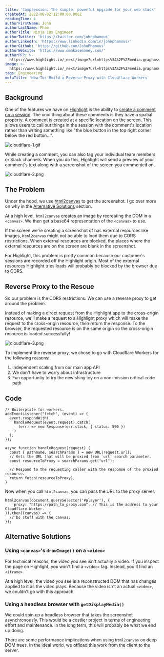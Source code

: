 ```yaml
---
title: 'Compression: The simple, powerful upgrade for your web stack'
createdAt: 2022-08-02T12:00:00.000Z
readingTime: 4
authorFirstName: John
authorLastName: Pham
authorTitle: Ninja 10x Engineer
authorTwitter: 'https://twitter.com/johnphamous'
authorLinkedIn: 'https://www.linkedin.com/in/johnphamous/'
authorGithub: 'https://github.com/JohnPhamous'
authorWebsite: 'https://www.omakasemoney.com/'
authorPFP: >-
  https://www.highlight.io/_next/image?url=https%3A%2F%2Fmedia.graphassets.com%2FolnMfFZmQ36zzUSd1wkO&w=3840&q=75
image: >-
  https://www.highlight.io/_next/image?url=https%3A%2F%2Fmedia.graphassets.com%2FrkSpr5eQFyzHkf41u3Aw&w=3840&q=75
tags: Engineering
metaTitle: 'How-To: Build a Reverse Proxy with Cloudflare Workers'
---
```


## Background

One of the features we have on [Highlight](https://highlight.run/ "https://highlight.run/") is the ability to [create a comment on a session](https://docs.highlight.run/comments "https://docs.highlight.run/comments"). The cool thing about these comments is they have a spatial property. A comment is created at a specific location on the screen. This allows users to call out things in the session with the comment's location rather than writing something like "the blue button in the top right corner below the red button...".

![cloudflare-1.gif](https://media.graphassets.com/SqRnurR5SbbTJgRUHxZw "cloudflare-1.gif")

While creating a comment, you can also tag your individual team members or Slack channels. When you do this, Highlight will send a preview of your comment's text along with a screenshot of the screen you commented on.

![cloudflare-2.png](https://media.graphassets.com/resize=width:840,height:473/QwDua3p7Q0qM1Q1v9nwf "cloudflare-2.png")

## The Problem

Under the hood, we use [html2canvas](https://html2canvas.hertzen.com/ "https://html2canvas.hertzen.com/") to get the screenshot. I go over more on why in the [Alternative Solutions](https://github.com/JohnPhamous/pham.codes/blob/master/blog/reverse-proxy-with-cloudflare-workers.mdx#alternative-solutions "https://github.com/JohnPhamous/pham.codes/blob/master/blog/reverse-proxy-with-cloudflare-workers.mdx#alternative-solutions") section.

At a high level, `html2canvas` creates an image by recreating the DOM in a `<canvas>`. We then get a base64 representation of the `<canvas>` to use.

If the screen we're creating a screenshot of has external resources like images, `html2canvas` might not be able to load them due to CORS restrictions. When external resources are blocked, the places where the external resources are on the screen are blank in the screenshot.

For Highlight, this problem is pretty common because our customer's sessions are recorded off the Highlight origin. Most of the external resources Highlight tries loads will probably be blocked by the browser due to CORS.

## Reverse Proxy to the Rescue

So our problem is the CORS restrictions. We can use a reverse proxy to get around the problem.

Instead of making a direct request from the Highlight app to the cross-origin resource, we'll make a request to a Highlight proxy which will make the request to the cross-origin resource, then return the response. To the browser, the requested resource is on the same origin so the cross-origin resource is loaded successfully!

![cloudflare-3.png](https://media.graphassets.com/resize=width:840,height:357/zlR61FgsQmaKcnlvig1E "cloudflare-3.png")

To implement the reverse proxy, we chose to go with Cloudflare Workers for the following reasons:

1.  Independent scaling from our main app API
2.  We don't have to worry about infrastructure
3.  Fun opportunity to try the new shiny toy on a non-mission critical code path

## Code
```
// Boilerplate for workers.
addEventListener("fetch", (event) => {
  event.respondWith(
    handleRequest(event.request).catch(
      (err) => new Response(err.stack, { status: 500 })
    )
  );
});

async function handleRequest(request) {
  const { pathname, searchParams } = new URL(request.url);
  // Gets the URL that will be proxied from `url` search parameter.
  const resourceToProxy = searchParams.get("url");

  // Respond to the requesting caller with the response of the proxied resource.
  return fetch(resourceToProxy);
}
```
Now when you call `html2canvas`, you can pass the URL to the proxy server.
```
html2canvas(document.querySelector('#player'), {
    proxy: "https://path_to_proxy.com", // This is the address to your Cloudflare Worker.
}).then((canvas) => {
  // Do stuff with the canvas.
});
```
## Alternative Solutions

### Using `<canvas>`'s `drawImage()` on a `<video>`

For technical reasons, the video you see isn't actually a video. If you inspect the page on Highlight, you won't find a `<video>` tag. Instead, you'll find an `<iframe>`.

At a high level, the video you see is a reconstructed DOM that has changes applied to it as the video plays. Because the video isn't an actual `<video>`, we couldn't go with this approach.

### Using a headless browser with `getDisplayMedia()`

We could spin up a headless browser that takes the screenshot asynchronously. This would be a costlier project in terms of engineering effort and maintenance. In the long term, this will probably be what we end up doing.

There are some performance implications when using `html2canvas` on deep DOM trees. In the ideal world, we offload this work from the client to the server.
